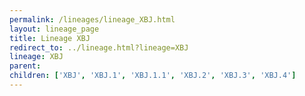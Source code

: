 ```yaml
---
permalink: /lineages/lineage_XBJ.html
layout: lineage_page
title: Lineage XBJ
redirect_to: ../lineage.html?lineage=XBJ
lineage: XBJ
parent: 
children: ['XBJ', 'XBJ.1', 'XBJ.1.1', 'XBJ.2', 'XBJ.3', 'XBJ.4']
---
```

